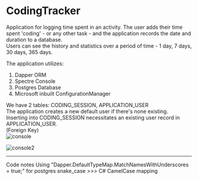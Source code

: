 # CodingTracker  

Application for logging time spent in an activity.
The user adds their time spent 'coding' - or any other task - and the application records the date and duration to a database.    
Users can see the history and statistics over a period of time - 1 day, 7 days, 30 days, 365 days.   

The application utilizes:  
1. Dapper ORM
2. Spectre Console
3. Postgres Database    
4. Microsoft inbuilt ConfigurationManager

We have 2 tables: CODING_SESSION, APPLICATION_USER        
The application creates a new default user if there's none existing.   
Inserting into CODING_SESSION necessitates an existing user record in APPLICATION_USER.        
(Foreign Key)     
 ![console](https://github.com/user-attachments/assets/d2f1dff2-295b-48bc-9abb-299862f7309e)

![console2](https://github.com/user-attachments/assets/763b81ce-5e52-4343-8356-adbb27069ab8)  

--------
Code notes
Using "Dapper.DefaultTypeMap.MatchNamesWithUnderscores = true;"  for postgres snake_case >>> C# CamelCase mapping

